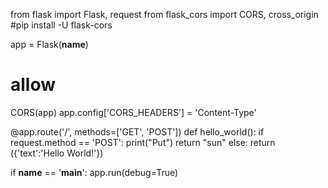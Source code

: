 from flask import Flask, request
from flask_cors import CORS, cross_origin
#pip install -U flask-cors

app = Flask(__name__)
# allow
CORS(app)
app.config['CORS_HEADERS'] = 'Content-Type'


@app.route('/', methods=['GET', 'POST'])
def hello_world():
    if request.method == 'POST':
        print("Put")
        return "sun"
    else:
        return ({'text':'Hello World!'})


if __name__ == '__main__':
    app.run(debug=True)
